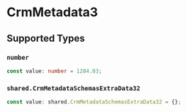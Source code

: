 # CrmMetadata3


## Supported Types

### `number`

```typescript
const value: number = 1284.03;
```

### `shared.CrmMetadataSchemasExtraData32`

```typescript
const value: shared.CrmMetadataSchemasExtraData32 = {};
```

